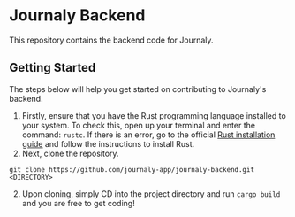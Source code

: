 # Journaly Backend
This repository contains the backend code for Journaly.

## Getting Started
The steps below will help you get started on contributing to Journaly's backend.
1. Firstly, ensure that you have the Rust programming language installed to your system. To check this, open up your terminal and enter the command: `rustc`. If there is an error, go to the official [Rust installation guide](https://www.rust-lang.org/tools/install) and follow the instructions to install Rust.
2. Next, clone the repository.
```shell
git clone https://github.com/journaly-app/journaly-backend.git <DIRECTORY>
```
2. Upon cloning, simply CD into the project directory and run `cargo build` and you are free to get coding!
